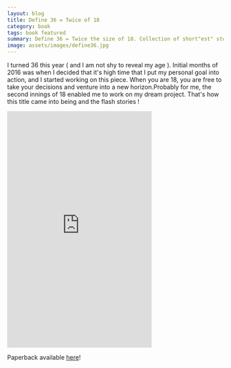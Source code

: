 ```yaml
---
layout: blog
title: Define 36 = Twice of 18
category: book
tags: book featured
summary: Define 36 = Twice the size of 18. Collection of short"est" stories
image: assets/images/define36.jpg
---
```


 I turned 36 this year ( and I am not shy to reveal my age ). Initial months of 2016 was when I decided that it's high time that I put my personal goal into action, and I started working on this piece. When you are 18, you are free to take your decisions and venture into a new horizon.Probably for me, the second innings of 18 enabled me to work on my dream project. 
That's how this title came into being and the flash stories !

<iframe type="text/html" width="336" height="550" frameborder="0" allowfullscreen style="max-width:100%" src="https://read.amazon.in/kp/card?asin=B01J3BMPMM&preview=inline&linkCode=kpe&ref_=cm_sw_r_kb_dp_dhM2xb9SVY5NG" ></iframe>

Paperback available [here](http://www.amazon.in/dp/1535394382)!
